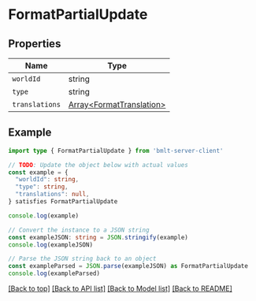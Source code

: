 
# FormatPartialUpdate


## Properties

Name | Type
------------ | -------------
`worldId` | string
`type` | string
`translations` | [Array&lt;FormatTranslation&gt;](FormatTranslation.md)

## Example

```typescript
import type { FormatPartialUpdate } from 'bmlt-server-client'

// TODO: Update the object below with actual values
const example = {
  "worldId": string,
  "type": string,
  "translations": null,
} satisfies FormatPartialUpdate

console.log(example)

// Convert the instance to a JSON string
const exampleJSON: string = JSON.stringify(example)
console.log(exampleJSON)

// Parse the JSON string back to an object
const exampleParsed = JSON.parse(exampleJSON) as FormatPartialUpdate
console.log(exampleParsed)
```

[[Back to top]](#) [[Back to API list]](../README.md#api-endpoints) [[Back to Model list]](../README.md#models) [[Back to README]](../README.md)


